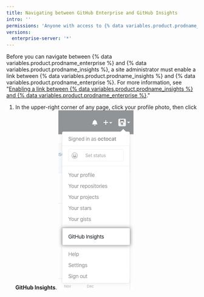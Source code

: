 ```yaml
---
title: Navigating between GitHub Enterprise and GitHub Insights
intro: ''
permissions: 'Anyone with access to {% data variables.product.prodname_insights %} can navigate between {% data variables.product.prodname_enterprise %} and {% data variables.product.prodname_insights %}.'
versions:
  enterprise-server: '*'
---
```


Before you can navigate between {% data variables.product.prodname_enterprise %} and {% data variables.product.prodname_insights %}, a site administrator must enable a link between {% data variables.product.prodname_insights %} and {% data variables.product.prodname_enterprise %}. For more information, see "[Enabling a link between {% data variables.product.prodname_insights %} and {% data variables.product.prodname_enterprise %}](/insights/installing-and-configuring-github-insights/enabling-a-link-between-github-insights-and-github-enterprise)."

1. In the upper-right corner of any page, click your profile photo, then click **GitHub Insights**. ![Link to GitHub Insights](/assets/images/help/insights/github-insights-link.png)

